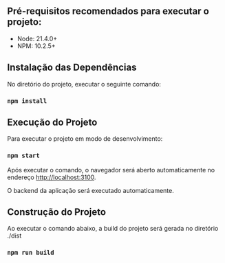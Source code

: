 ## Pré-requisitos recomendados para executar o projeto:

- Node: 21.4.0+
- NPM: 10.2.5+

## Instalação das Dependências

No diretório do projeto, executar o seguinte comando:

### `npm install`

## Execução do Projeto

Para executar o projeto em modo de desenvolvimento:

### `npm start`

Após executar o comando, o navegador será aberto automaticamente no endereço [http://localhost:3100](http://localhost:3100).

O backend da aplicação será executado automaticamente.

## Construção do Projeto

Ao executar o comando abaixo, a build do projeto será gerada no diretório ./dist

### `npm run build`
